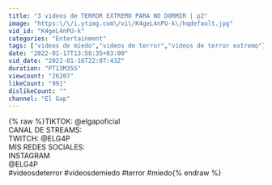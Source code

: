 ```yaml
---
title: "3 videos de TERROR EXTREMO PARA NO DORMIR | p2"
image: "https:\/\/i.ytimg.com\/vi\/K4geL4nPU-k\/hqdefault.jpg"
vid_id: "K4geL4nPU-k"
categories: "Entertainment"
tags: ["videos de miedo","videos de terror","videos de terror extremo"]
date: "2022-01-17T13:58:35+03:00"
vid_date: "2022-01-16T22:07:43Z"
duration: "PT13M35S"
viewcount: "26207"
likeCount: "991"
dislikeCount: ""
channel: "El Gap"
---
```

{% raw %}TIKTOK: @elgapoficial<br />CANAL DE STREAMS:<br />TWITCH: @ELG4P<br />MIS REDES SOCIALES:<br />INSTAGRAM<br />@ELG4P  <br />#videosdeterror #videosdemiedo #terror #miedo{% endraw %}
